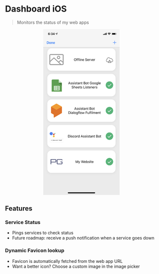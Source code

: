 # Dashboard iOS
> Monitors the status of my web apps


<div align=center>
	<img src="./docs/screenshot.jpeg" width=50% />
</div>

## Features
### Service Status
- Pings services to check status
- Future roadmap: receive a push notification when a service goes down

### Dynamic Favicon lookup
- Favicon is automatically fetched from the web app URL
- Want a better icon? Choose a custom image in the image picker

